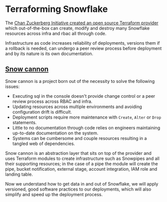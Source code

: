 # Terraforming Snowflake

The [Chan Zuckerberg Initiative created an open source Terraform provider](https://github.com/chanzuckerberg/terraform-provider-snowflake) which out-of-the-box can create, modify and destroy many Snowflake resources across infra and rbac all through code.

Infrastructure as code increases reliability of deployments, versions them if a rollback is needed, can undergo a peer review process before deployment and by its nature is its own documentation.


## [Snow cannon](https://github.com/infinityworks/snow-cannon/)

Snow cannon is a project born out of the necessity to solve the following issues:

- Executing sql in the console doesn't provide change control or a peer review process across RBAC and infra.
- Updating resources across multiple environments and avoiding configuration drift is difficult.
- Deployment scripts require more maintenance with `Create`, `Alter` or `Drop` statements.
- Little to no documentation through code relies on engineers maintaining up-to-date documentation on the system.
- Systems can be cumbersome and couple resources resulting in a tangled web of dependencies.

Snow cannon is an abstraction layer that sits on top of the provider and uses Terraform modules to create infrastructure such as Snowpipes and all their supporting resources; in the case of a pipe the module will create the pipe, bucket notification, external stage, account integration, IAM role and landing table. 

Now we understand how to get data in and out of Snowflake, we will apply versioned, good software practices to our deployments, which will also simplify and speed up the deployment process.
